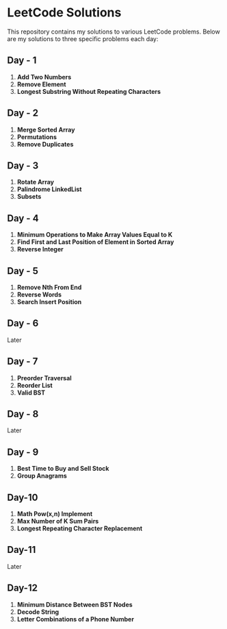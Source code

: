 # LeetCode Solutions

This repository contains my solutions to various LeetCode problems. Below are my solutions to three specific problems each day:

## Day - 1
1. **Add Two Numbers**  
2. **Remove Element**  
3. **Longest Substring Without Repeating Characters**
   
## Day - 2
1. **Merge Sorted Array**  
2. **Permutations**  
3. **Remove Duplicates**

## Day - 3
1. **Rotate Array**  
2. **Palindrome LinkedList**  
3. **Subsets**

## Day - 4
1. **Minimum Operations to Make Array Values Equal to K**  
2. **Find First and Last Position of Element in Sorted Array**  
3. **Reverse Integer**

## Day - 5
1. **Remove Nth From End**  
2. **Reverse Words**  
3. **Search Insert Position**

## Day - 6
Later

## Day - 7
1. **Preorder Traversal**  
2. **Reorder List**  
3. **Valid BST**

## Day - 8
Later

## Day - 9
1. **Best Time to Buy and Sell Stock**  
2. **Group Anagrams**

## Day-10
1. **Math Pow(x,n) Implement**
2. **Max Number of K Sum Pairs**
3. **Longest Repeating Character Replacement**

## Day-11
 Later
 
## Day-12
1. **Minimum Distance Between BST Nodes**
2. **Decode String**
3. **Letter Combinations of a Phone Number**